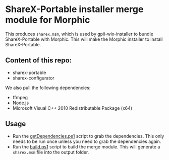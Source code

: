 # ShareX-Portable installer merge module for Morphic

This produces `sharex.msm`, which is used by gpii-wix-installer to bundle ShareX-Portable with Morphic. This will make the
Morphic installer to install ShareX-Portable.

## Content of this repo:

* sharex-portable
* sharex-configurator

We also pull the following dependencies:

* ffmpeg
* Node.js
* Microsoft Visual C++ 2010 Redistributable Package (x64)

## Usage

* Run the [getDependencies.ps1](getDependencies.ps1) script to grab the dependencies. This only needs to be run once unless you need to grab the dependencies again.
* Run the [build.ps1](build.ps1) script to build the merge module. This will generate a `sharex.msm` file into the output folder.
